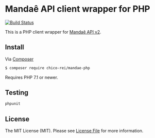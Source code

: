 # Mandaê API client wrapper for PHP

[![Build Status](https://travis-ci.org/chico-rei/mandae-php.svg)](https://travis-ci.org/chico-rei/mandae-php)

This is a PHP client wrapper for [Mandaê API v2](https://dev.mandae.com.br/api/index.html).

## Install

Via [Composer](https://getcomposer.org/)

```bash
$ composer require chico-rei/mandae-php
```

Requires PHP 7.1 or newer.

## Testing

```bash
phpunit
```

## License

The MIT License (MIT). Please see [License File](LICENSE.md) for more information.